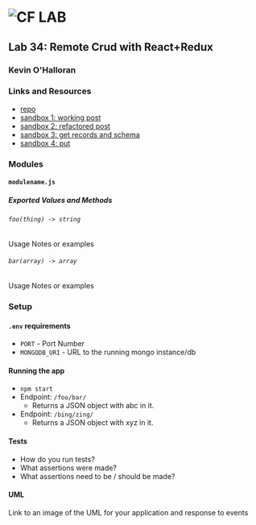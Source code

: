 ![CF](http://i.imgur.com/7v5ASc8.png) LAB
=================================================

## Lab 34: Remote Crud with React+Redux

### Kevin O'Halloran

### Links and Resources
* [repo](https://github.com/Kevinoh47/lab-34)
* [sandbox 1: working post](https://codesandbox.io/s/5x35wm80kl)
* [sandbox 2: refactored post](https://codesandbox.io/s/zr2wx9myvl)
* [sandbox 3: get records and schema](https://codesandbox.io/s/j2lz21p99y)
* [sandbox 4: put](https://codesandbox.io/s/qxo1pyy2p9)

### Modules
#### `modulename.js`
##### Exported Values and Methods

###### `foo(thing) -> string`
Usage Notes or examples

###### `bar(array) -> array`
Usage Notes or examples

### Setup
#### `.env` requirements
* `PORT` - Port Number
* `MONGODB_URI` - URL to the running mongo instance/db

#### Running the app
* `npm start`
* Endpoint: `/foo/bar/`
  * Returns a JSON object with abc in it.
* Endpoint: `/bing/zing/`
  * Returns a JSON object with xyz in it.

#### Tests
* How do you run tests?
* What assertions were made?
* What assertions need to be / should be made?

#### UML
Link to an image of the UML for your application and response to events
